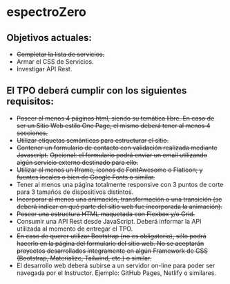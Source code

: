 # espectroZero
## Objetivos actuales:
- ~~Completar la lista de servicios.~~
- Armar el CSS de Servicios.
- Investigar API Rest. 

## El TPO deberá cumplir con los siguientes requisitos:
- ~~Poseer al menos 4 páginas html, siendo su temática libre. En caso de ser un Sitio Web estilo One Page, el mismo deberá tener al menos 4 secciones.~~
- ~~Utilizar etiquetas semánticas para estructurar el sitio.~~
- ~~Contener un formulario de contacto con validación realizada mediante Javascript.~~
~~Opcional: el formulario podrá enviar un email utilizando algún servicio externo destinado para ello.~~
- ~~Utilizar al menos un Iframe, íconos de FontAwesome o Flaticon; y fuentes locales o bien de Google Fonts o similar.~~
- Tener al menos una página totalmente responsive con 3 puntos de corte para 3
tamaños de dispositivos distintos.
- ~~Incorporar al menos una animación, transformación o una transición (se deberá indicar en qué parte del sitio web fue incorporada la animación).~~
- ~~Poseer una estructura HTML maquetada con Flexbox y/o Grid.~~
- Consumir una API Rest desde JavaScript. Deberá informar la API utilizada al
momento de entregar el TPO.
- ~~En caso de querer utilizar Bootstrap (no es obligatorio), sólo podrá hacerlo en la página del formulario del sitio web. No se aceptarán proyectos desarrollados íntegramente en algún Framework de CSS (Bootstrap, Materialize, Tailwind, etc.) o similar.~~
- El desarrollo web deberá subirse a un servidor on-line para poder ser navegada por el Instructor. Ejemplo: GitHub Pages, Netlify o similares.
